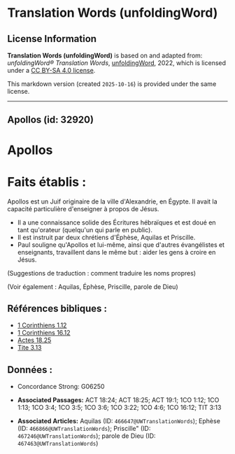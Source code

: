 # Translation Words (unfoldingWord)

## License Information

**Translation Words (unfoldingWord)** is based on and adapted from: _unfoldingWord® Translation Words_, [unfoldingWord](https://unfoldingword.org/utw), 2022, which is licensed under a [CC BY-SA 4.0 license](https://creativecommons.org/licenses/by-sa/4.0/legalcode.en).

This markdown version (created `2025-10-16`) is provided under the same license.



--------------------------------

## Apollos (id: 32920)

Apollos
=======

Faits établis :
===============

Apollos est un Juif originaire de la ville d'Alexandrie, en Égypte. Il avait la capacité particulière d'enseigner à propos de Jésus.

* Il a une connaissance solide des Écritures hébraïques et est doué en tant qu'orateur (quelqu'un qui parle en public).
* Il est instruit par deux chrétiens d'Éphèse, Aquilas et Priscille.
* Paul souligne qu'Apollos et lui\-même, ainsi que d'autres évangélistes et enseignants, travaillent dans le même but : aider les gens à croire en Jésus.

(Suggestions de traduction : comment traduire les noms propres)

(Voir également : Aquilas, Éphèse, Priscille, parole de Dieu)

Références bibliques :
----------------------

* [1 Corinthiens 1\.12](https://ref.ly/1Cor1:12)
* [1 Corinthiens 16\.12](https://ref.ly/1Cor16:12)
* [Actes 18\.25](https://ref.ly/Acts18:25)
* [Tite 3\.13](https://ref.ly/Titus3:13)

Données :
---------

* Concordance Strong: G06250

* **Associated Passages:** ACT 18:24; ACT 18:25; ACT 19:1; 1CO 1:12; 1CO 1:13; 1CO 3:4; 1CO 3:5; 1CO 3:6; 1CO 3:22; 1CO 4:6; 1CO 16:12; TIT 3:13
* **Associated Articles:** Aquilas (ID: `466647@UWTranslationWords`); Ephèse (ID: `466866@UWTranslationWords`); Priscille&quot; (ID: `467246@UWTranslationWords`); parole de Dieu (ID: `467463@UWTranslationWords`)

